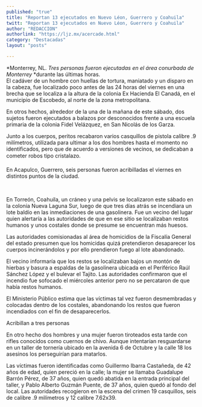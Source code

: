 ```yaml
---
published: "true"
title: "Reportan 13 ejecutados en Nuevo Léon, Guerrero y Coahuila"
twitt: "Reportan 13 ejecutados en Nuevo Léon, Guerrero y Coahuila"
author: "REDACCION"
authorlink: "https://ljz.mx/acercade.html"
category: "Destacadas"
layout: "posts"

---
```




*Monterrey, NL. *Tres personas fueron ejecutadas en el área conurbada de Monterrey* *durante las últimas horas.  
  El cadáver de un hombre con huellas de tortura, maniatado y un disparo en la cabeza, fue localizado poco antes de las 24 horas del viernes en una brecha que se localiza a la altura de la colonia Ex Hacienda El Canadá, en el municipio de Escobedo, al norte de la zona metropolitana.



  En otros hechos, alrededor de la una de la mañana de este sábado, dos sujetos fueron ejecutados a balazos por desconocidos frente a una escuela primaria de la colonia Fidel Velázquez, en San Nicolás de los Garza.



  Junto a los cuerpos, peritos recabaron varios casquillos de pistola calibre .9 milímetros, utilizada para ultimar a los dos hombres hasta el momento no identificados, pero que de acuerdo a versiones de vecinos, se dedicaban a cometer robos tipo cristalazo.



  En Acapulco, Guerrero, seis personas fueron acribilladas el viernes en distintos puntos de la ciudad.



   



  En Torreón, Coahuila, un cráneo y una pelvis se localizaron este sábado en la colonia Nueva Laguna Sur, luego de que tres días atrás se incendiara un lote baldío en las inmediaciones de una gasolinera. Fue un vecino del lugar quien alertaría a las autoridades de que en ese sitio se localizaban restos humanos y unos costales donde se presume se encuentran más huesos.



  Las autoridades comisionadas al área de homicidios de la Fiscalía General del estado presumen que los homicidas quizá pretendieron desaparecer los cuerpos incinerándolos y por ello prendieron fuego al lote abandonado.



  El vecino informaría que los restos se localizaban bajos un montón de hierbas y basura a espaldas de la gasolinera ubicada en el Periférico Raúl Sánchez López y el bulevar el Tajito. Las autoridades confirmaron que el incendio fue sofocado el miércoles anterior pero no se percataron de que había restos humanos.



  El Ministerio Público estima que las víctimas tal vez fueron desmembradas y colocadas dentro de los costales, abandonando los restos que fueron incendiados con el fin de desaparecerlos.



  Acribillan a tres personas



  En otro hecho dos hombres y una mujer fueron tiroteados esta tarde con rifles conocidos como cuernos de chivo. Aunque intentarían resguardarse en un taller de tornería ubicado en la avenida 6 de Octubre y la calle 18 los asesinos los perseguirían para matarlos.



  Las víctimas fueron identificadas como Guillermo Ibarra Castañeda, de 42 años de edad, quien pereció en la calle; la mujer se llamaba Guadalupe Barrón Pérez, de 37 años, quien quedó abatida en la entrada principal del taller, y Pablo Alberto Guzmán Puente, de 37 años, quien quedó al fondo del local. Las autoridades recogieron en la escena del crimen 19 casquillos, seis de calibre .9 milímetros y 12 calibre 7.62x39.

